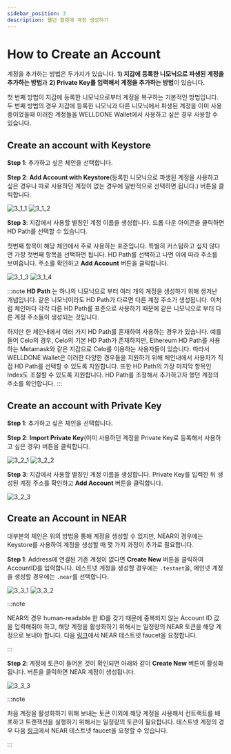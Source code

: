 ```yaml
---
sidebar_position: 3
description: 웰던 월렛에 계정 생성하기
---
```


# How to Create an Account

계정을 추가하는 방법은 두가지가 있습니다. **1) 지갑에 등록한 니모닉으로 파생된 계정을 추가하는 방법**과 **2) Private Key를 입력해서 계정을 추가하는 방법**이 있습니다.

첫 번째 방법이 지갑에 등록한 니모닉으로부터 계정을 복구하는 기본적인 방법입니다. 두 번째 방법의 경우 지갑에 등록한 니모닉과 다른 니모닉에서 파생된 계정을 이미 사용 중이었을때 이러한 계정들을 WELLDONE Wallet에서 사용하고 싶은 경우 사용할 수 있습니다.

## Create an account with Keystore

**Step 1**: 추가하고 싶은 체인을 선택합니다.

**Step 2**: **Add Account with Keystore**(등록한 니모닉으로 파생된 계정을 사용하고 싶은 경우나 따로 사용하던 계정이 없는 경우에 일반적으로 선택하면 됩니다.) 버튼을 클릭합니다.

![3_1_1](./img/3_1_1.png?raw=true '3_1_1')
![3_1_2](./img/3_1_2.png?raw=true '3_1_2')

**Step 3**: 지갑에서 사용할 별칭인 계정 이름을 생성합니다. 드롭 다운 아이콘을 클릭하면 HD Path를 선택할 수 있습니다. 

첫번째 항목이 해당 체인에서 주로 사용하는 표준입니다. 특별히 커스텀하고 싶지 않다면 가장 첫번째 항목을 선택하면 됩니다. HD Path를 선택하고 나면 이에 따라 주소를 보여줍니다. 주소를 확인하고 **Add Account** 버튼을 클릭합니다.

![3_1_3](./img/3_1_3.png?raw=true '3_1_3')
![3_1_4](./img/3_1_45.png?raw=true '3_1_4')

:::note
**HD Path** 는 하나의 니모닉으로 부터 여러 개의 계정을 생성하기 위해 생겨난 개념입니다. 같은 니모닉이라도 HD Path가 다르면 다른 계정 주소가 생성됩니다. 이처럼 체인마다 각각 다른 HD Path를 표준으로 사용하기 때문에 같은 니모닉으로 부터 다른 계정 주소들이 생성되는 것입니다. 

하지만 한 체인내에서 여러 가지 HD Path를 혼재하여 사용하는 경우가 있습니다. 예를 들어 Celo의 경우, Celo의 기본 HD Path가 존재하지만, Ethereum HD Path를 사용하는 Metamask와 같은 지갑으로 Celo를 이용하는 사용자들이 있습니다. 따라서 WELLDONE Wallet은 이러한 다양한 경우들을 지원하기 위해 체인내에서 사용자가 직접 HD Path를 선택할 수 있도록 지원합니다. 또한 HD Path의 가장 마지막 항목인 Index도 조절할 수 있도록 지원합니다. HD Path를 조정해서 추가하고자 했던 계정의 주소를 확인합니다.
:::

## Create an account with Private Key

**Step 1**: 추가하고 싶은 체인을 선택합니다.

**Step 2**: **Import Private Key**(이미 사용하던 계정을 Private Key로 등록해서 사용하고 싶은 경우) 버튼을 클릭합니다.

![3_2_1](./img/3_2_1.png?raw=true '3_2_1')
![3_2_2](./img/3_2_25.png?raw=true '3_2_2')

**Step 3**: 지갑에서 사용할 별칭인 계정 이름을 생성합니다. Private Key를 입력한 뒤 생성된 계정 주소를 확인하고 **Add Account** 버튼을 클릭합니다.

![3_2_3](./img/3_2_3.png?raw=true '3_2_3')

## Create an Account in NEAR

대부분의 체인은 위의 방법을 통해 계정을 생성할 수 있지만, NEAR의 경우에는 Keystore를 사용하여 계정을 생성할 때 몇 가지 과정이 추가로 필요합니다.

**Step 1**: Address에 연결된 기존 계정이 없다면 **Create New** 버튼을 클릭하여 AccountID를 입력합니다. 테스트넷 계정을 생성할 경우에는 `.testnet`을, 메인넷 계정을 생성할 경우에는 `.near`를 선택합니다.

![3_3_1](./img/3_3_1.png?raw=true '3_3_1')
![3_3_2](./img/3_3_2.png?raw=true '3_3_2')

:::note

NEAR의 경우 human-readable 한 ID를 갖기 때문에 중복되지 않는 Account ID 값을 입력해줘야 하고, 해당 계정을 활성화하기 위해서는 일정량의 NEAR 토큰을 해당 계정으로 보내야 합니다. 다음 [링크](https://www.allthatnode.com/faucet/near.dsrv)에서 NEAR 테스트넷 faucet을 요청합니다.

:::

**Step 2**: 계정에 토큰이 들어온 것이 확인되면 아래와 같이 **Create New** 버튼이 활성화 됩니다. 버튼을 클릭하면 NEAR 계정이 생성됩니다.

![3_3_3](./img/3_3_3.png?raw=true '3_3_3')

:::note

처음 계정을 활성화하기 위해 보내는 토큰 이외에 해당 계정을 사용해서 컨트랙트를 배포하고 트랜잭션을 실행하기 위해서는 일정량의 토큰이 필요합니다. 테스트넷 계정의 경우 다음 [링크](https://www.allthatnode.com/faucet/near.dsrv)에서 NEAR 테스트넷 faucet을 요청할 수 있습니다.

:::
